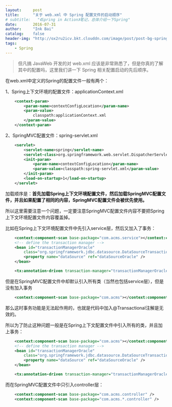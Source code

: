 ```yaml
---
layout:     post
title:      "关于 web.xml 中 Spring 配置文件的启动顺序"
# subtitle:   "《Spring in Action》笔记，总体介绍一下Spring"
date:       2016-07-31
author:     "Ink Bai"
catalog:    false
header-img: "http://ox2ru2icv.bkt.clouddn.com/image/post/post-bg-spring.jpg"
tags:
    - Spring
---
```


> 但凡搞 JavaWeb 开发的对 web.xml 应该是非常熟悉了，但是你真的了解其中的配置吗，这里我们讲一下 Spring 相关配置启动的先后顺序。

在web.xml中定义的Spring的配置文件一般有两个：

1、Spring上下文环境的配置文件：applicationContext.xml

```xml
	<context-param>
		<param-name>contextConfigLocation</param-name>
		<param-value>
			classpath:applicationContext.xml
		</param-value>
	</context-param>
```

2、SpringMVC配置文件：spring-servlet.xml

```xml
	<servlet>
		<servlet-name>spring</servlet-name>
		<servlet-class>org.springframework.web.servlet.DispatcherServlet</servlet-class>
		<init-param>
			<param-name>contextConfigLocation</param-name>
			<param-value>classpath:spring-servlet.xml</param-value>
		</init-param>
		<load-on-startup>1</load-on-startup>
	</servlet>
```

加载顺序是：**首先加载Spring上下文环境配置文件，然后加载SpringMVC配置文件，并且如果配置了相同的内容，SpringMVC配置文件会被优先使用。**

所以这里需要注意一个问题，一定要注意SpringMVC配置文件内容不要把Spring上下文环境配置文件内容覆盖掉。

比如在Spring上下文环境配置文件中先引入service层，然后又加入了事务：

```xml
	<context:component-scan base-package="com.acms.service"></context:component-scan>
	<!-- define the transaction manager -->
	<bean id="transactionManagerOracle"
		class="org.springframework.jdbc.datasource.DataSourceTransactionManager">
		<property name="dataSource" ref="dataSourceOracle" />
	</bean>

	<tx:annotation-driven transaction-manager="transactionManagerOracle" />
```

但是在SpringMVC配置文件中却默认引入所有类（当然也包括service层），但是没有加入事务

```xml
	<context:component-scan base-package="com.acms"></context:component-scan>
```

那么这时事务功能是无法起作用的，也就是代码中加入@Transactional注解是无效的。

所以为了防止这种问题一般是在Spring上下文配置文件中引入所有的类，并且加上事务：

```xml
	<context:component-scan base-package="com.acms"></context:component-scan>
	<!-- define the transaction manager -->
	<bean id="transactionManagerOracle"
		class="org.springframework.jdbc.datasource.DataSourceTransactionManager">
		<property name="dataSource" ref="dataSourceOracle" />
	</bean>

	<tx:annotation-driven transaction-manager="transactionManagerOracle" />
```

而在SpringMVC配置文件中只引入controller层：

```xml
	<context:component-scan base-package="com.acms.controller" />
	<context:component-scan base-package="com.acms.*.controller" />
```
